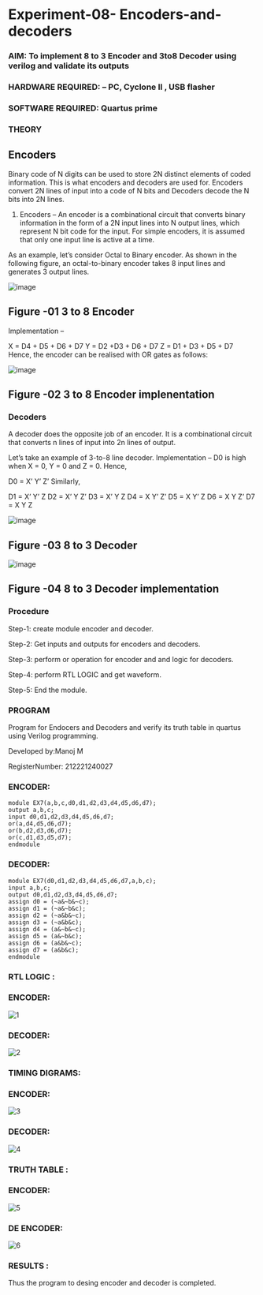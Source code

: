 # Experiment-08- Encoders-and-decoders 
### AIM: To implement 8 to 3 Encoder and  3to8 Decoder using verilog and validate its outputs
### HARDWARE REQUIRED:  – PC, Cyclone II , USB flasher
### SOFTWARE REQUIRED:   Quartus prime
### THEORY 

## Encoders
Binary code of N digits can be used to store 2N distinct elements of coded information. This is what encoders and decoders are used for. Encoders convert 2N lines of input into a code of N bits and Decoders decode the N bits into 2N lines.

1. Encoders –
An encoder is a combinational circuit that converts binary information in the form of a 2N input lines into N output lines, which represent N bit code for the input. For simple encoders, it is assumed that only one input line is active at a time.

As an example, let’s consider Octal to Binary encoder. As shown in the following figure, an octal-to-binary encoder takes 8 input lines and generates 3 output lines.

![image](https://user-images.githubusercontent.com/36288975/171543588-bc0746df-a173-4b35-989e-5fb7d385fe8a.png)
## Figure -01 3 to 8 Encoder 


Implementation –

X = D4 + D5 + D6 + D7
Y = D2 +D3 + D6 + D7
Z = D1 + D3 + D5 + D7 
Hence, the encoder can be realised with OR gates as follows:


![image](https://user-images.githubusercontent.com/36288975/171543740-68403b82-aa93-4c98-9343-f32b14885a2e.png)
## Figure -02 3 to 8 Encoder implenentation 

 ### Decoders 
A decoder does the opposite job of an encoder. It is a combinational circuit that converts n lines of input into 2n lines of output.

Let’s take an example of 3-to-8 line decoder.
Implementation –
D0 is high when X = 0, Y = 0 and Z = 0. Hence,

D0 = X’ Y’ Z’ 
Similarly,

D1 = X’ Y’ Z
D2 = X’ Y Z’
D3 = X’ Y Z
D4 = X Y’ Z’
D5 = X Y’ Z
D6 = X Y Z’
D7 = X Y Z 


![image](https://user-images.githubusercontent.com/36288975/171543978-ee2d0671-2846-40a1-8705-507fd6287a49.png)
## Figure -03 8 to 3 Decoder 



![image](https://user-images.githubusercontent.com/36288975/171543866-5a6eace6-8683-49d7-9c4f-a7cb30ec3035.png)
## Figure -04 8 to 3 Decoder implementation 

### Procedure
Step-1:
create module encoder and decoder.

Step-2:
Get inputs and outputs for encoders and decoders.

Step-3:
perform or operation for encoder and and logic for decoders.

Step-4:
perform RTL LOGIC and get waveform.

Step-5:
End the module.



### PROGRAM 

Program for Endocers and Decoders  and verify its truth table in quartus using Verilog programming.

Developed by:Manoj M

RegisterNumber: 212221240027 


### ENCODER:
~~~
module EX7(a,b,c,d0,d1,d2,d3,d4,d5,d6,d7);
output a,b,c;
input d0,d1,d2,d3,d4,d5,d6,d7;
or(a,d4,d5,d6,d7);
or(b,d2,d3,d6,d7);
or(c,d1,d3,d5,d7);
endmodule
~~~
### DECODER:
~~~
module EX7(d0,d1,d2,d3,d4,d5,d6,d7,a,b,c);
input a,b,c;
output d0,d1,d2,d3,d4,d5,d6,d7;
assign d0 = (~a&~b&~c);
assign d1 = (~a&~b&c);
assign d2 = (~a&b&~c);
assign d3 = (~a&b&c);
assign d4 = (a&~b&~c);
assign d5 = (a&~b&c);
assign d6 = (a&b&~c);
assign d7 = (a&b&c);
endmodule
~~~
### RTL LOGIC :
### ENCODER:

![1](https://user-images.githubusercontent.com/94588708/201336069-07b6648a-ba58-4155-b8bf-dbee050eaea1.png)

### DECODER:

![2](https://user-images.githubusercontent.com/94588708/201336098-ce22e473-cc21-4f3c-9e21-5222f80476f7.png)

### TIMING DIGRAMS:
### ENCODER:
![3](https://user-images.githubusercontent.com/94588708/201335921-4050900e-3033-4b89-b6bb-808de905329c.png)

### DECODER:

![4](https://user-images.githubusercontent.com/94588708/201335958-9b4b172f-a3b3-4d1e-84df-26905c4d0105.png)

### TRUTH TABLE :
### ENCODER:

![5](https://user-images.githubusercontent.com/94588708/201335836-ef2a929b-a175-4a19-8243-258d119a7975.png)

### DE ENCODER:

![6](https://user-images.githubusercontent.com/94588708/201335849-4716f16f-6004-47a6-ab63-61acd035be18.png)

### RESULTS :
Thus the program to desing encoder and decoder is completed.









